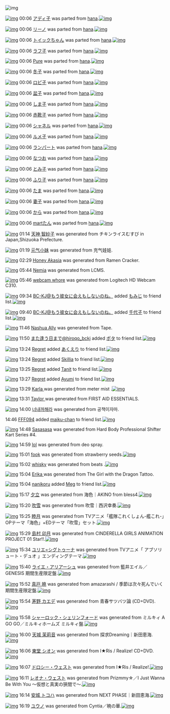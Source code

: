 ![img](http://gdrive-cdn.herokuapp.com/537b65a5bc09f0000721dda7/512px-barcode.png)

[![img](http://www.deviantsart.com/rqqkh6.png)](http://www.barcodekanojo.com/kanojo/2512633/%E3%82%A2%E3%83%87%E3%82%A3%E5%AD%90) 00:06 [アディ子](http://www.barcodekanojo.com/kanojo/2512633/%E3%82%A2%E3%83%87%E3%82%A3%E5%AD%90) was parted from [hana](http://www.barcodekanojo.com/kanojo/2512633/%E3%82%A2%E3%83%87%E3%82%A3%E5%AD%90).[![img](http://www.deviantsart.com/8h2cp5.jpeg)](http://www.barcodekanojo.com/user/204546/hana) 

[![img](http://www.deviantsart.com/1qrmdu8.png)](http://www.barcodekanojo.com/kanojo/1222644/%E3%83%AA%E3%83%BC%E3%83%8E) 00:06 [リーノ](http://www.barcodekanojo.com/kanojo/1222644/%E3%83%AA%E3%83%BC%E3%83%8E) was parted from [hana](http://www.barcodekanojo.com/kanojo/1222644/%E3%83%AA%E3%83%BC%E3%83%8E).[![img](http://www.deviantsart.com/8h2cp5.jpeg)](http://www.barcodekanojo.com/user/204546/hana) 

[![img](http://www.deviantsart.com/39ienit.png)](http://www.barcodekanojo.com/kanojo/2588456/%E3%83%88%E3%82%A4%E3%83%83%E3%82%AF%E3%81%A1%E3%82%83%E3%82%93) 00:06 [トイックちゃん](http://www.barcodekanojo.com/kanojo/2588456/%E3%83%88%E3%82%A4%E3%83%83%E3%82%AF%E3%81%A1%E3%82%83%E3%82%93) was parted from [hana](http://www.barcodekanojo.com/kanojo/2588456/%E3%83%88%E3%82%A4%E3%83%83%E3%82%AF%E3%81%A1%E3%82%83%E3%82%93).[![img](http://www.deviantsart.com/8h2cp5.jpeg)](http://www.barcodekanojo.com/user/204546/hana) 

[![img](http://www.deviantsart.com/286dc9.png)](http://www.barcodekanojo.com/kanojo/2895002/%E3%83%A9%E3%83%95%E5%AD%90) 00:06 [ラフ子](http://www.barcodekanojo.com/kanojo/2895002/%E3%83%A9%E3%83%95%E5%AD%90) was parted from [hana](http://www.barcodekanojo.com/kanojo/2895002/%E3%83%A9%E3%83%95%E5%AD%90).[![img](http://www.deviantsart.com/8h2cp5.jpeg)](http://www.barcodekanojo.com/user/204546/hana) 

[![img](http://www.deviantsart.com/3gn2s5m.png)](http://www.barcodekanojo.com/kanojo/280790/Pure) 00:06 [Pure](http://www.barcodekanojo.com/kanojo/280790/Pure) was parted from [hana](http://www.barcodekanojo.com/kanojo/280790/Pure).[![img](http://www.deviantsart.com/8h2cp5.jpeg)](http://www.barcodekanojo.com/user/204546/hana) 

[![img](http://www.deviantsart.com/1t7f9l1.png)](http://www.barcodekanojo.com/kanojo/2682513/%E5%86%AC%E5%AD%90) 00:06 [冬子](http://www.barcodekanojo.com/kanojo/2682513/%E5%86%AC%E5%AD%90) was parted from [hana](http://www.barcodekanojo.com/kanojo/2682513/%E5%86%AC%E5%AD%90).[![img](http://www.deviantsart.com/8h2cp5.jpeg)](http://www.barcodekanojo.com/user/204546/hana) 

[![img](http://www.deviantsart.com/3qf4111.png)](http://www.barcodekanojo.com/kanojo/2672828/%E3%83%AD%E3%83%94%E5%AD%90) 00:06 [ロピ子](http://www.barcodekanojo.com/kanojo/2672828/%E3%83%AD%E3%83%94%E5%AD%90) was parted from [hana](http://www.barcodekanojo.com/kanojo/2672828/%E3%83%AD%E3%83%94%E5%AD%90).[![img](http://www.deviantsart.com/8h2cp5.jpeg)](http://www.barcodekanojo.com/user/204546/hana) 

[![img](http://www.deviantsart.com/2803gj4.png)](http://www.barcodekanojo.com/kanojo/2691312/%E7%9B%86%E5%AD%90) 00:06 [盆子](http://www.barcodekanojo.com/kanojo/2691312/%E7%9B%86%E5%AD%90) was parted from [hana](http://www.barcodekanojo.com/kanojo/2691312/%E7%9B%86%E5%AD%90).[![img](http://www.deviantsart.com/8h2cp5.jpeg)](http://www.barcodekanojo.com/user/204546/hana) 

[![img](http://www.deviantsart.com/3g9prno.png)](http://www.barcodekanojo.com/kanojo/2929875/%E3%81%97%E3%81%BE%E5%AD%90) 00:06 [しま子](http://www.barcodekanojo.com/kanojo/2929875/%E3%81%97%E3%81%BE%E5%AD%90) was parted from [hana](http://www.barcodekanojo.com/kanojo/2929875/%E3%81%97%E3%81%BE%E5%AD%90).[![img](http://www.deviantsart.com/8h2cp5.jpeg)](http://www.barcodekanojo.com/user/204546/hana) 

[![img](http://www.deviantsart.com/2j5mmur.png)](http://www.barcodekanojo.com/kanojo/2919230/%E8%B5%A4%E9%9D%B4%E5%AD%90) 00:06 [赤靴子](http://www.barcodekanojo.com/kanojo/2919230/%E8%B5%A4%E9%9D%B4%E5%AD%90) was parted from [hana](http://www.barcodekanojo.com/kanojo/2919230/%E8%B5%A4%E9%9D%B4%E5%AD%90).[![img](http://www.deviantsart.com/8h2cp5.jpeg)](http://www.barcodekanojo.com/user/204546/hana) 

[![img](http://www.deviantsart.com/3oabbjs.png)](http://www.barcodekanojo.com/kanojo/290794/%E3%82%B7%E3%83%A3%E3%83%8D%E3%83%AB) 00:06 [シャネル](http://www.barcodekanojo.com/kanojo/290794/%E3%82%B7%E3%83%A3%E3%83%8D%E3%83%AB) was parted from [hana](http://www.barcodekanojo.com/kanojo/290794/%E3%82%B7%E3%83%A3%E3%83%8D%E3%83%AB).[![img](http://www.deviantsart.com/8h2cp5.jpeg)](http://www.barcodekanojo.com/user/204546/hana) 

[![img](http://www.deviantsart.com/22u9f5v.png)](http://www.barcodekanojo.com/kanojo/2905342/%E3%83%AB%E3%83%A1%E5%AD%90) 00:06 [ルメ子](http://www.barcodekanojo.com/kanojo/2905342/%E3%83%AB%E3%83%A1%E5%AD%90) was parted from [hana](http://www.barcodekanojo.com/kanojo/2905342/%E3%83%AB%E3%83%A1%E5%AD%90).[![img](http://www.deviantsart.com/8h2cp5.jpeg)](http://www.barcodekanojo.com/user/204546/hana) 

[![img](http://www.deviantsart.com/9oif0q.png)](http://www.barcodekanojo.com/kanojo/2642138/%E3%83%A9%E3%83%B3%E3%83%91%E3%83%BC%E3%83%88) 00:06 [ランパート](http://www.barcodekanojo.com/kanojo/2642138/%E3%83%A9%E3%83%B3%E3%83%91%E3%83%BC%E3%83%88) was parted from [hana](http://www.barcodekanojo.com/kanojo/2642138/%E3%83%A9%E3%83%B3%E3%83%91%E3%83%BC%E3%83%88).[![img](http://www.deviantsart.com/8h2cp5.jpeg)](http://www.barcodekanojo.com/user/204546/hana) 

[![img](http://www.deviantsart.com/snpcaf.png)](http://www.barcodekanojo.com/kanojo/703259/%E3%81%AA%E3%81%A4%E3%81%8A) 00:06 [なつお](http://www.barcodekanojo.com/kanojo/703259/%E3%81%AA%E3%81%A4%E3%81%8A) was parted from [hana](http://www.barcodekanojo.com/kanojo/703259/%E3%81%AA%E3%81%A4%E3%81%8A).[![img](http://www.deviantsart.com/8h2cp5.jpeg)](http://www.barcodekanojo.com/user/204546/hana) 

[![img](http://www.deviantsart.com/2lvgdln.png)](http://www.barcodekanojo.com/kanojo/2870201/%E3%81%A8%E3%81%BF%E5%AD%90) 00:06 [とみ子](http://www.barcodekanojo.com/kanojo/2870201/%E3%81%A8%E3%81%BF%E5%AD%90) was parted from [hana](http://www.barcodekanojo.com/kanojo/2870201/%E3%81%A8%E3%81%BF%E5%AD%90).[![img](http://www.deviantsart.com/8h2cp5.jpeg)](http://www.barcodekanojo.com/user/204546/hana) 

[![img](http://www.deviantsart.com/f5rqm6.png)](http://www.barcodekanojo.com/kanojo/2391307/%E3%81%B5%E3%82%8A%E5%AD%90) 00:06 [ふり子](http://www.barcodekanojo.com/kanojo/2391307/%E3%81%B5%E3%82%8A%E5%AD%90) was parted from [hana](http://www.barcodekanojo.com/kanojo/2391307/%E3%81%B5%E3%82%8A%E5%AD%90).[![img](http://www.deviantsart.com/8h2cp5.jpeg)](http://www.barcodekanojo.com/user/204546/hana) 

[![img](http://www.deviantsart.com/1c6bejb.png)](http://www.barcodekanojo.com/kanojo/581325/%E3%81%9F%E3%81%BE) 00:06 [たま](http://www.barcodekanojo.com/kanojo/581325/%E3%81%9F%E3%81%BE) was parted from [hana](http://www.barcodekanojo.com/kanojo/581325/%E3%81%9F%E3%81%BE).[![img](http://www.deviantsart.com/8h2cp5.jpeg)](http://www.barcodekanojo.com/user/204546/hana) 

[![img](http://www.deviantsart.com/dosr0s.png)](http://www.barcodekanojo.com/kanojo/2391301/%E5%A6%BB%E5%AD%90) 00:06 [妻子](http://www.barcodekanojo.com/kanojo/2391301/%E5%A6%BB%E5%AD%90) was parted from [hana](http://www.barcodekanojo.com/kanojo/2391301/%E5%A6%BB%E5%AD%90).[![img](http://www.deviantsart.com/8h2cp5.jpeg)](http://www.barcodekanojo.com/user/204546/hana) 

[![img](http://www.deviantsart.com/3jlqr2q.png)](http://www.barcodekanojo.com/kanojo/1044213/%E3%81%8B%E3%82%89) 00:06 [から](http://www.barcodekanojo.com/kanojo/1044213/%E3%81%8B%E3%82%89) was parted from [hana](http://www.barcodekanojo.com/kanojo/1044213/%E3%81%8B%E3%82%89).[![img](http://www.deviantsart.com/8h2cp5.jpeg)](http://www.barcodekanojo.com/user/204546/hana) 

[![img](http://www.deviantsart.com/d2cc99.png)](http://www.barcodekanojo.com/kanojo/2100066/mart%E3%81%9F%E3%82%93) 00:06 [martたん](http://www.barcodekanojo.com/kanojo/2100066/mart%E3%81%9F%E3%82%93) was parted from [hana](http://www.barcodekanojo.com/kanojo/2100066/mart%E3%81%9F%E3%82%93).[![img](http://www.deviantsart.com/8h2cp5.jpeg)](http://www.barcodekanojo.com/user/204546/hana) 

[![img](http://www.deviantsart.com/1r7k793.png)](http://www.barcodekanojo.com/kanojo/3192742/%E5%A4%A9%E7%A5%9E%20%E6%99%BA%E7%B4%97%E5%AD%90) 01:14 [天神 智紗子](http://www.barcodekanojo.com/kanojo/3192742/%E5%A4%A9%E7%A5%9E%20%E6%99%BA%E7%B4%97%E5%AD%90) was generated from チキンライスむすび in Japan,Shizuoka Prefecture.

[![img](http://www.deviantsart.com/8s8lmb.png)](http://www.barcodekanojo.com/kanojo/3192743/%E5%85%83%E6%B0%94%E5%B0%8F%E5%A6%B9) 01:19 [元气小妹](http://www.barcodekanojo.com/kanojo/3192743/%E5%85%83%E6%B0%94%E5%B0%8F%E5%A6%B9) was generated from 充气娃娃.

[![img](http://www.deviantsart.com/1bit981.png)](http://www.barcodekanojo.com/kanojo/3192744/Honey%20Akasia) 02:29 [Honey Akasia](http://www.barcodekanojo.com/kanojo/3192744/Honey%20Akasia) was generated from Ramen Cracker.

[![img](http://www.deviantsart.com/14o23or.png)](http://www.barcodekanojo.com/kanojo/3192745/Nemia) 05:44 [Nemia](http://www.barcodekanojo.com/kanojo/3192745/Nemia) was generated from LCMS.

[![img](http://www.deviantsart.com/3r916a4.png)](http://www.barcodekanojo.com/kanojo/3192746/webcam%20whore) 05:46 [webcam whore](http://www.barcodekanojo.com/kanojo/3192746/webcam%20whore) was generated from Logitech HD Webcam C310.

[![img](http://www.deviantsart.com/2l905sv.jpeg)](http://www.barcodekanojo.com/user/276669/BC-KJ%40%E3%82%82%E3%81%86%E5%BD%BC%E5%A5%B3%E3%81%AB%E4%BC%9A%E3%81%88%E3%82%82%E3%81%97%E3%81%AA%E3%81%84%E3%81%AE%E3%81%AD%E3%80%82) 09:34 [BC-KJ@もう彼女に会えもしないのね。](http://www.barcodekanojo.com/user/276669/BC-KJ%40%E3%82%82%E3%81%86%E5%BD%BC%E5%A5%B3%E3%81%AB%E4%BC%9A%E3%81%88%E3%82%82%E3%81%97%E3%81%AA%E3%81%84%E3%81%AE%E3%81%AD%E3%80%82) added [もみじ](http://www.barcodekanojo.com/kanojo/231212/%E3%82%82%E3%81%BF%E3%81%98) to friend list.[![img](http://www.deviantsart.com/15h2ics.png)](http://www.barcodekanojo.com/kanojo/231212/%E3%82%82%E3%81%BF%E3%81%98) 

[![img](http://www.deviantsart.com/2l905sv.jpeg)](http://www.barcodekanojo.com/user/276669/BC-KJ%40%E3%82%82%E3%81%86%E5%BD%BC%E5%A5%B3%E3%81%AB%E4%BC%9A%E3%81%88%E3%82%82%E3%81%97%E3%81%AA%E3%81%84%E3%81%AE%E3%81%AD%E3%80%82) 09:40 [BC-KJ@もう彼女に会えもしないのね。](http://www.barcodekanojo.com/user/276669/BC-KJ%40%E3%82%82%E3%81%86%E5%BD%BC%E5%A5%B3%E3%81%AB%E4%BC%9A%E3%81%88%E3%82%82%E3%81%97%E3%81%AA%E3%81%84%E3%81%AE%E3%81%AD%E3%80%82) added [千代子](http://www.barcodekanojo.com/kanojo/2850193/%E5%8D%83%E4%BB%A3%E5%AD%90) to friend list.[![img](http://www.deviantsart.com/2mgo96l.png)](http://www.barcodekanojo.com/kanojo/2850193/%E5%8D%83%E4%BB%A3%E5%AD%90) 

[![img](http://www.deviantsart.com/2cdkc4b.png)](http://www.barcodekanojo.com/kanojo/3192747/Nashua%20Ally) 11:46 [Nashua Ally](http://www.barcodekanojo.com/kanojo/3192747/Nashua%20Ally) was generated from Tape.

[![img](http://www.deviantsart.com/2pb6b61.jpeg)](http://www.barcodekanojo.com/user/14376/%E3%81%BE%E3%81%9F%E9%80%A2%E3%81%86%E6%97%A5%E3%81%BE%E3%81%A7%40hiroqo_bckj) 11:50 [また逢う日まで@hiroqo_bckj](http://www.barcodekanojo.com/user/14376/%E3%81%BE%E3%81%9F%E9%80%A2%E3%81%86%E6%97%A5%E3%81%BE%E3%81%A7%40hiroqo_bckj) added [ポタ](http://www.barcodekanojo.com/kanojo/2678963/%E3%83%9D%E3%82%BF) to friend list.[![img](http://www.deviantsart.com/1slaffc.png)](http://www.barcodekanojo.com/kanojo/2678963/%E3%83%9D%E3%82%BF) 

[![img](http://www.deviantsart.com/2rr1a6m.jpeg)](http://www.barcodekanojo.com/user/500208/Regret) 13:24 [Regret](http://www.barcodekanojo.com/user/500208/Regret) added [あくえり](http://www.barcodekanojo.com/kanojo/6653/%E3%81%82%E3%81%8F%E3%81%88%E3%82%8A) to friend list.[![img](http://www.deviantsart.com/2n0rct9.png)](http://www.barcodekanojo.com/kanojo/6653/%E3%81%82%E3%81%8F%E3%81%88%E3%82%8A) 

[![img](http://www.deviantsart.com/2rr1a6m.jpeg)](http://www.barcodekanojo.com/user/500208/Regret) 13:24 [Regret](http://www.barcodekanojo.com/user/500208/Regret) added [Skillia](http://www.barcodekanojo.com/kanojo/2879899/Skillia) to friend list.[![img](http://www.deviantsart.com/2oqe0d3.png)](http://www.barcodekanojo.com/kanojo/2879899/Skillia) 

[![img](http://www.deviantsart.com/2rr1a6m.jpeg)](http://www.barcodekanojo.com/user/500208/Regret) 13:25 [Regret](http://www.barcodekanojo.com/user/500208/Regret) added [Tanit](http://www.barcodekanojo.com/kanojo/2832520/Tanit) to friend list.[![img](http://www.deviantsart.com/2e3ffos.png)](http://www.barcodekanojo.com/kanojo/2832520/Tanit) 

[![img](http://www.deviantsart.com/2rr1a6m.jpeg)](http://www.barcodekanojo.com/user/500208/Regret) 13:27 [Regret](http://www.barcodekanojo.com/user/500208/Regret) added [Ayumi](http://www.barcodekanojo.com/kanojo/2610660/Ayumi) to friend list.[![img](http://www.deviantsart.com/huqc5m.png)](http://www.barcodekanojo.com/kanojo/2610660/Ayumi) 

[![img](http://www.deviantsart.com/18reugr.png)](http://www.barcodekanojo.com/kanojo/3192748/Karla%20) 13:29 [Karla ](http://www.barcodekanojo.com/kanojo/3192748/Karla%20) was generated from meter mist .[![img](http://www.deviantsart.com/276kulj.jpeg)](http://www.barcodekanojo.com/product_images/barcode/6018232/1424147321/meter%20mist%20.jpg) 

[![img](http://www.deviantsart.com/26ktlq6.png)](http://www.barcodekanojo.com/kanojo/3192749/Taylor%20) 13:31 [Taylor ](http://www.barcodekanojo.com/kanojo/3192749/Taylor%20) was generated from FIRST AID ESSENTIALS.

[![img](http://www.deviantsart.com/32k0it9.png)](http://www.barcodekanojo.com/kanojo/3192750/%EB%84%88%EB%82%B4%EA%BA%BC%ED%95%B4%EB%9D%BC) 14:00 [너내꺼해라](http://www.barcodekanojo.com/kanojo/3192750/%EB%84%88%EB%82%B4%EA%BA%BC%ED%95%B4%EB%9D%BC) was generated from 공책이자마.

14:46 [FFF094](http://www.barcodekanojo.com/user/475448/FFF094) added [maiku-chan](http://www.barcodekanojo.com/kanojo/2401192/maiku-chan) to friend list.[![img](http://www.deviantsart.com/2rrubkb.png)](http://www.barcodekanojo.com/kanojo/2401192/maiku-chan) 

[![img](http://www.deviantsart.com/2mq81i5.png)](http://www.barcodekanojo.com/kanojo/3192751/Sasasasa) 14:48 [Sasasasa](http://www.barcodekanojo.com/kanojo/3192751/Sasasasa) was generated from Hard Body Professional Shifter Kart Series #4.

[![img](http://www.deviantsart.com/3u80ahm.png)](http://www.barcodekanojo.com/kanojo/3192752/lol) 14:59 [lol](http://www.barcodekanojo.com/kanojo/3192752/lol) was generated from deo spray.

[![img](http://www.deviantsart.com/2pc0b8r.png)](http://www.barcodekanojo.com/kanojo/3192753/fook) 15:01 [fook](http://www.barcodekanojo.com/kanojo/3192753/fook) was generated from strawberry seeds.[![img](http://www.deviantsart.com/2rfehto.jpeg)](http://www.barcodekanojo.com/product_images/barcode/6018238/1424152845/strawberry%20seeds.jpg) 

[![img](http://www.deviantsart.com/3cpprhu.png)](http://www.barcodekanojo.com/kanojo/3192754/whisky) 15:02 [whisky](http://www.barcodekanojo.com/kanojo/3192754/whisky) was generated from beats .[![img](http://www.deviantsart.com/3hi926l.jpeg)](http://www.barcodekanojo.com/product_images/barcode/6018239/1424152928/beats%20.jpg) 

[![img](http://www.deviantsart.com/3oqbbo1.png)](http://www.barcodekanojo.com/kanojo/3192755/%20Erika%20) 15:04 [ Erika ](http://www.barcodekanojo.com/kanojo/3192755/%20Erika%20) was generated from The Girl with the Dragon Tattoo.

[![img](http://www.deviantsart.com/1sjqg3.jpeg)](http://www.barcodekanojo.com/user/500210/nanikoru) 15:04 [nanikoru](http://www.barcodekanojo.com/user/500210/nanikoru) added [Meg](http://www.barcodekanojo.com/kanojo/2999108/Meg) to friend list.[![img](http://www.deviantsart.com/302oh0a.png)](http://www.barcodekanojo.com/kanojo/2999108/Meg) 

[![img](http://www.deviantsart.com/3rm88ij.png)](http://www.barcodekanojo.com/kanojo/3192756/%E5%A4%95%E7%AB%8B) 15:17 [夕立](http://www.barcodekanojo.com/kanojo/3192756/%E5%A4%95%E7%AB%8B) was generated from 海色｜AKINO from bless4.[![img](http://www.deviantsart.com/3598ohc.jpeg)](http://www.barcodekanojo.com/product_images/barcode/6018242/1424153812/50x50x,PE6,PB5,PB7,PE8,P89,PB2,PEF,PBD,P9CAKINO,P20from,P20bless4.jpg,qw=88,ah=88.pagespeed.ic.YH2YBCBCH2.jpg) 

[![img](http://www.deviantsart.com/1ee9v44.png)](http://www.barcodekanojo.com/kanojo/3192757/%E5%90%B9%E9%9B%AA) 15:20 [吹雪](http://www.barcodekanojo.com/kanojo/3192757/%E5%90%B9%E9%9B%AA) was generated from 吹雪｜西沢幸奏.[![img](http://www.deviantsart.com/3v5lsl2.jpeg)](http://www.barcodekanojo.com/product_images/barcode/6018243/1424153971/%E5%90%B9%E9%9B%AA%EF%BD%9C%E8%A5%BF%E6%B2%A2%E5%B9%B8%E5%A5%8F.jpg) 

[![img](http://www.deviantsart.com/ics4j1.png)](http://www.barcodekanojo.com/kanojo/3192758/%E7%9D%A6%E6%9C%88) 15:25 [睦月](http://www.barcodekanojo.com/kanojo/3192758/%E7%9D%A6%E6%9C%88) was generated from TVアニメ「艦隊これくしょん-艦これ-」OPテーマ「海色」+EDテーマ「吹雪」セット.[![img](http://www.deviantsart.com/2cfrugk.jpeg)](http://www.barcodekanojo.com/product_images/barcode/6018244/1424154246/50x50xTV,PE3,P82,PA2,PE3,P83,P8B,PE3,P83,PA1,PE3,P80,P8C,PE8,P89,PA6,PE9,P9A,P8A,PE3,P81,P93,PE3,P82,P8C,PE3,P81,P8F,PE3,P81,P97,PE3,P82,P87,PE3,P82,P93-,PE8,P89,PA6,PE3,P81,P93,PE3,P82,P8C-,PE3,P80,P8DOP,PE3,P83,P86,PE3,P83,PBC,PE3,P83,P9E,PE3,P80,P8C,PE6,PB5,PB7,PE8,P89,PB2,PE3,P80,P8D,P2BED,PE3,P83,P86,PE3,P83,PBC,PE3,P83,P9E,PE3,P80,P8C,PE5,P90,PB9,PE9,P9B,PAA,PE3,P80,P8D,PE3,P82,PBB,PE3,P83,P83,PE3,P83,P88.jpg,qw=88,ah=88.pagespeed.ic.7SuacL9FtX.jpg) 

[![img](http://www.deviantsart.com/277tb0p.png)](http://www.barcodekanojo.com/kanojo/3192759/%E5%B3%B6%E6%9D%91%20%E5%8D%AF%E6%9C%88) 15:29 [島村 卯月](http://www.barcodekanojo.com/kanojo/3192759/%E5%B3%B6%E6%9D%91%20%E5%8D%AF%E6%9C%88) was generated from CINDERELLA GIRLS ANIMATION PROJECT 01 Star!!.[![img](http://www.deviantsart.com/hhvhhr.jpeg)](http://www.barcodekanojo.com/product_images/barcode/6018245/1424154491/CINDERELLA%20GIRLS%20ANIMATION%20PROJECT%2001%20Star%21%21.jpg) 

[![img](http://www.deviantsart.com/5s46sr.png)](http://www.barcodekanojo.com/kanojo/3192760/%E3%83%A6%E3%83%AA%E3%82%A8%3D%E3%82%B7%E3%82%B0%E3%83%88%E3%82%A5%E3%83%BC%E3%83%8A) 15:34 [ユリエ=シグトゥーナ](http://www.barcodekanojo.com/kanojo/3192760/%E3%83%A6%E3%83%AA%E3%82%A8%3D%E3%82%B7%E3%82%B0%E3%83%88%E3%82%A5%E3%83%BC%E3%83%8A) was generated from TVアニメ「 アブソリュート・デュオ 」エンディングテーマ.[![img](http://www.deviantsart.com/295gni1.jpeg)](http://www.barcodekanojo.com/product_images/barcode/6018246/1424154791/50x50xTV,PE3,P82,PA2,PE3,P83,P8B,PE3,P83,PA1,PE3,P80,P8C,P20,PE3,P82,PA2,PE3,P83,P96,PE3,P82,PBD,PE3,P83,PAA,PE3,P83,PA5,PE3,P83,PBC,PE3,P83,P88,PE3,P83,PBB,PE3,P83,P87,PE3,P83,PA5,PE3,P82,PAA,P20,PE3,P80,P8D,PE3,P82,PA8,PE3,P83,PB3,PE3,P83,P87,PE3,P82,PA3,PE3,P83,PB3,PE3,P82,PB0,PE3,P83,P86,PE3,P83,PBC,PE3,P83,P9E.jpg,qw=88,ah=88.pagespeed.ic.ZNir0U-AB4.jpg) 

[![img](http://www.deviantsart.com/o0io8r.png)](http://www.barcodekanojo.com/kanojo/3192761/%E3%83%A9%E3%82%A4%E3%82%A8%E3%83%BB%E3%82%A2%E3%83%AA%E3%82%A2%E3%83%BC%E3%82%B7%E3%83%A5) 15:40 [ライエ・アリアーシュ](http://www.barcodekanojo.com/kanojo/3192761/%E3%83%A9%E3%82%A4%E3%82%A8%E3%83%BB%E3%82%A2%E3%83%AA%E3%82%A2%E3%83%BC%E3%82%B7%E3%83%A5) was generated from 籃井エイル／GENESIS 期間生産限定盤.[![img](http://www.deviantsart.com/285uo20.jpeg)](http://www.barcodekanojo.com/product_images/barcode/6018247/1424155181/50x50x,PE7,PB1,P83,PE4,PBA,P95,PE3,P82,PA8,PE3,P82,PA4,PE3,P83,PAB,PEF,PBC,P8FGENESIS,P20,PE6,P9C,P9F,PE9,P96,P93,PE7,P94,P9F,PE7,P94,PA3,PE9,P99,P90,PE5,PAE,P9A,PE7,P9B,PA4.jpg,qw=88,ah=88.pagespeed.ic.VjMed2JVg2.jpg) 

[![img](http://www.deviantsart.com/2idrh3.png)](http://www.barcodekanojo.com/kanojo/3192762/%E7%9C%9F%E6%88%B8%20%E6%9A%81) 15:52 [真戸 暁](http://www.barcodekanojo.com/kanojo/3192762/%E7%9C%9F%E6%88%B8%20%E6%9A%81) was generated from amazarashi / 季節は次々死んでいく 期間生産限定盤.[![img](http://www.deviantsart.com/3ggmsp5.jpeg)](http://www.barcodekanojo.com/product_images/barcode/6018248/1424155895/amazarashi%20%2F%20%E5%AD%A3%E7%AF%80%E3%81%AF%E6%AC%A1%E3%80%85%E6%AD%BB%E3%82%93%E3%81%A7%E3%81%84%E3%81%8F%20%E6%9C%9F%E9%96%93%E7%94%9F%E7%94%A3%E9%99%90%E5%AE%9A%E7%9B%A4.jpg) 

[![img](http://www.deviantsart.com/16smo8o.png)](http://www.barcodekanojo.com/kanojo/3192763/%E8%8C%85%E9%87%8E%20%E3%82%AB%E3%82%A8%E3%83%87) 15:54 [茅野 カエデ](http://www.barcodekanojo.com/kanojo/3192763/%E8%8C%85%E9%87%8E%20%E3%82%AB%E3%82%A8%E3%83%87) was generated from 青春サツバツ論 (CD+DVD).[![img](http://www.deviantsart.com/3od5iqf.jpeg)](http://www.barcodekanojo.com/product_images/barcode/6018249/1424156061/%E9%9D%92%E6%98%A5%E3%82%B5%E3%83%84%E3%83%90%E3%83%84%E8%AB%96%20%28CD%2BDVD%29.jpg) 

[![img](http://www.deviantsart.com/2s6lch0.png)](http://www.barcodekanojo.com/kanojo/3192764/%E3%82%B7%E3%83%A3%E3%83%BC%E3%83%AD%E3%83%83%E3%82%AF%E3%83%BB%E3%82%B7%E3%82%A7%E3%83%AA%E3%83%B3%E3%83%95%E3%82%A9%E3%83%BC%E3%83%89) 15:58 [シャーロック・シェリンフォード](http://www.barcodekanojo.com/kanojo/3192764/%E3%82%B7%E3%83%A3%E3%83%BC%E3%83%AD%E3%83%83%E3%82%AF%E3%83%BB%E3%82%B7%E3%82%A7%E3%83%AA%E3%83%B3%E3%83%95%E3%82%A9%E3%83%BC%E3%83%89) was generated from ミルキィ A GO GO／ミルキィホームズ ミルキィ盤.[![img](http://www.deviantsart.com/3m1tigs.jpeg)](http://www.barcodekanojo.com/product_images/barcode/6018250/1424156251/%E3%83%9F%E3%83%AB%E3%82%AD%E3%82%A3%20A%20GO%20GO%EF%BC%8F%E3%83%9F%E3%83%AB%E3%82%AD%E3%82%A3%E3%83%9B%E3%83%BC%E3%83%A0%E3%82%BA%20%E3%83%9F%E3%83%AB%E3%82%AD%E3%82%A3%E7%9B%A4.jpg) 

[![img](http://www.deviantsart.com/i52g96.png)](http://www.barcodekanojo.com/kanojo/3192765/%E5%A4%A9%E5%9F%8E%20%E8%8C%89%E8%8E%89%E9%9F%B3) 16:00 [天城 茉莉音](http://www.barcodekanojo.com/kanojo/3192765/%E5%A4%A9%E5%9F%8E%20%E8%8C%89%E8%8E%89%E9%9F%B3) was generated from 探求Dreaming｜新田恵海.[![img](http://www.deviantsart.com/2s15k7c.jpeg)](http://www.barcodekanojo.com/product_images/barcode/6018251/1424156373/%E6%8E%A2%E6%B1%82Dreaming%EF%BD%9C%E6%96%B0%E7%94%B0%E6%81%B5%E6%B5%B7.jpg) 

[![img](http://www.deviantsart.com/3s8quba.png)](http://www.barcodekanojo.com/kanojo/3192766/%E6%9D%B1%E5%A0%82%20%E3%82%B7%E3%82%AA%E3%83%B3) 16:06 [東堂 シオン](http://www.barcodekanojo.com/kanojo/3192766/%E6%9D%B1%E5%A0%82%20%E3%82%B7%E3%82%AA%E3%83%B3) was generated from I★Ris / Realize! CD+DVD.[![img](http://www.deviantsart.com/2344s48.jpeg)](http://www.barcodekanojo.com/product_images/barcode/6018252/1424156734/I%E2%98%85Ris%20%2F%20Realize%21%20CD%2BDVD.jpg) 

[![img](http://www.deviantsart.com/qmvu2d.png)](http://www.barcodekanojo.com/kanojo/3192767/%E3%83%89%E3%83%AD%E3%82%B7%E3%83%BC%E3%83%BB%E3%82%A6%E3%82%A7%E3%82%B9%E3%83%88) 16:07 [ドロシー・ウェスト](http://www.barcodekanojo.com/kanojo/3192767/%E3%83%89%E3%83%AD%E3%82%B7%E3%83%BC%E3%83%BB%E3%82%A6%E3%82%A7%E3%82%B9%E3%83%88) was generated from I★Ris / Realize!.[![img](http://www.deviantsart.com/di5ch.jpeg)](http://www.barcodekanojo.com/product_images/barcode/6018253/1424156818/I%E2%98%85Ris%20%2F%20Realize%21.jpg) 

[![img](http://www.deviantsart.com/2leq4ke.png)](http://www.barcodekanojo.com/kanojo/3192768/%E3%83%AC%E3%82%AA%E3%83%8A%E3%83%BB%E3%82%A6%E3%82%A7%E3%82%B9%E3%83%88) 16:11 [レオナ・ウェスト](http://www.barcodekanojo.com/kanojo/3192768/%E3%83%AC%E3%82%AA%E3%83%8A%E3%83%BB%E3%82%A6%E3%82%A7%E3%82%B9%E3%83%88) was generated from Prizmmy☆／I Just Wanna Be With You 〜仮想と真実の狭間で〜.[![img](http://www.deviantsart.com/15jsrdj.jpeg)](http://www.barcodekanojo.com/product_images/barcode/6018254/1424157104/Prizmmy%E2%98%86%EF%BC%8FI%20Just%20Wanna%20Be%20With%20You%20%E3%80%9C%E4%BB%AE%E6%83%B3%E3%81%A8%E7%9C%9F%E5%AE%9F%E3%81%AE%E7%8B%AD%E9%96%93%E3%81%A7%E3%80%9C.jpg) 

[![img](http://www.deviantsart.com/2d60a94.png)](http://www.barcodekanojo.com/kanojo/3192769/%E5%AE%89%E5%9F%8E%20%E3%83%88%E3%82%B3%E3%83%8F) 16:14 [安城 トコハ](http://www.barcodekanojo.com/kanojo/3192769/%E5%AE%89%E5%9F%8E%20%E3%83%88%E3%82%B3%E3%83%8F) was generated from NEXT PHASE｜新田恵海.[![img](http://www.deviantsart.com/3elv07b.jpeg)](http://www.barcodekanojo.com/product_images/barcode/6018255/1424157242/NEXT%20PHASE%EF%BD%9C%E6%96%B0%E7%94%B0%E6%81%B5%E6%B5%B7.jpg) 

[![img](http://www.deviantsart.com/126u9e9.png)](http://www.barcodekanojo.com/kanojo/3192770/%E3%83%A6%E3%82%A6%E3%83%8E) 16:19 [ユウノ](http://www.barcodekanojo.com/kanojo/3192770/%E3%83%A6%E3%82%A6%E3%83%8E) was generated from Cyntia／暁の華.[![img](http://www.deviantsart.com/ialnjd.jpeg)](http://www.barcodekanojo.com/product_images/barcode/6018256/1424157523/Cyntia%EF%BC%8F%E6%9A%81%E3%81%AE%E8%8F%AF.jpg) 

